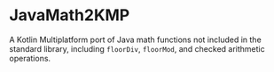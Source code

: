 # JavaMath2KMP
 A Kotlin Multiplatform port of Java math functions not included in the standard library, including `floorDiv`, `floorMod`, and checked arithmetic operations.
